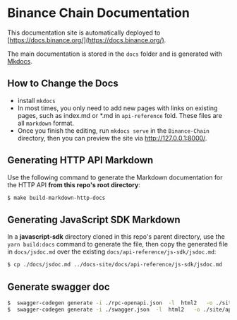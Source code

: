 # Binance Chain Documentation

This documentation site is automatically deployed to [https://docs.binance.org/](https://docs.binance.org/).

The main documentation is stored in the `docs` folder and is generated with [Mkdocs](https://www.mkdocs.org/).

## How to Change the Docs

- install `mkdocs`
- In most times, you only need to add new pages with links on existing pages, such as index.md 
or *.md in `api-reference` fold. These files are all `markdown` format.
- Once you finish the editing, run `mkdocs serve` in the `Binance-Chain` directory, then you can 
preview the site via http://127.0.0.1:8000/. 

## Generating HTTP API Markdown

Use the following command to generate the Markdown documentation for the HTTP API **from this repo's root directory**:
```bash
$ make build-markdown-http-docs
```

## Generating JavaScript SDK Markdown

In a **javascript-sdk** directory cloned in this repo's parent directory, use the `yarn build:docs` command to generate the file, then copy the generated file in `docs/jsdoc.md` over the existing `docs/api-reference/js-sdk/jsdoc.md`:

```bash
$ cp ./docs/jsdoc.md ../docs-site/docs/api-reference/js-sdk/jsdoc.md
```

## Generate swagger doc

```bash
$  swagger-codegen generate -i ./rpc-openapi.json  -l  html2   -o ./site/rpc-swagger
$  swagger-codegen generate -i ./swagger.json  -l  html2   -o ./site/api-swagger
```

